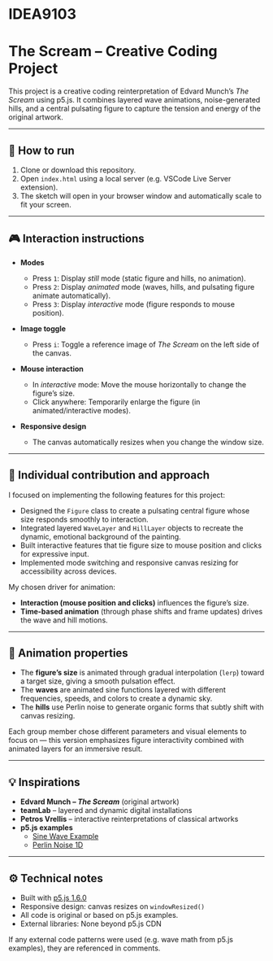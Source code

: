 # IDEA9103

# The Scream – Creative Coding Project

This project is a creative coding reinterpretation of Edvard Munch’s *The Scream* using p5.js. It combines layered wave animations, noise-generated hills, and a central pulsating figure to capture the tension and energy of the original artwork.

---

## 🌟 How to run

1. Clone or download this repository.
2. Open `index.html` using a local server (e.g. VSCode Live Server extension).
3. The sketch will open in your browser window and automatically scale to fit your screen.

---

## 🎮 Interaction instructions

- **Modes**
  - Press `1`: Display *still* mode (static figure and hills, no animation).
  - Press `2`: Display *animated* mode (waves, hills, and pulsating figure animate automatically).
  - Press `3`: Display *interactive* mode (figure responds to mouse position).

- **Image toggle**
  - Press `i`: Toggle a reference image of *The Scream* on the left side of the canvas.

- **Mouse interaction**
  - In *interactive* mode: Move the mouse horizontally to change the figure’s size.
  - Click anywhere: Temporarily enlarge the figure (in animated/interactive modes).

- **Responsive design**
  - The canvas automatically resizes when you change the window size.

---

## 🔑 Individual contribution and approach

I focused on implementing the following features for this project:
- Designed the `Figure` class to create a pulsating central figure whose size responds smoothly to interaction.
- Integrated layered `WaveLayer` and `HillLayer` objects to recreate the dynamic, emotional background of the painting.
- Built interactive features that tie figure size to mouse position and clicks for expressive input.
- Implemented mode switching and responsive canvas resizing for accessibility across devices.

My chosen driver for animation:
- **Interaction (mouse position and clicks)** influences the figure’s size.
- **Time-based animation** (through phase shifts and frame updates) drives the wave and hill motions.

---

## 🎨 Animation properties

- The **figure’s size** is animated through gradual interpolation (`lerp`) toward a target size, giving a smooth pulsation effect.
- The **waves** are animated sine functions layered with different frequencies, speeds, and colors to create a dynamic sky.
- The **hills** use Perlin noise to generate organic forms that subtly shift with canvas resizing.

Each group member chose different parameters and visual elements to focus on — this version emphasizes figure interactivity combined with animated layers for an immersive result.

---

## 💡 Inspirations

- **Edvard Munch – *The Scream*** (original artwork)
- **teamLab** – layered and dynamic digital installations
- **Petros Vrellis** – interactive reinterpretations of classical artworks
- **p5.js examples**
  - [Sine Wave Example](https://p5js.org/examples/math-sine-wave.html)
  - [Perlin Noise 1D](https://p5js.org/examples/noise-noise1d.html)

---

## ⚙️ Technical notes

- Built with [p5.js 1.6.0](https://p5js.org/)
- Responsive design: canvas resizes on `windowResized()`
- All code is original or based on p5.js examples.  
- External libraries: None beyond p5.js CDN

If any external code patterns were used (e.g. wave math from p5.js examples), they are referenced in comments.



